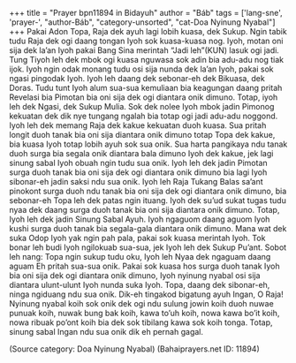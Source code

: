 +++
title = "Prayer bpn11894 in Bidayuh"
author = "Báb"
tags = ['lang-sne', 'prayer-', "author-Báb", "category-unsorted", "cat-Doa Nyinung Nyabal"]
+++
Pakai Adon Topa, Raja dek ayuh lagi lobih kuasa, dek Sukup.
Ngin tabik tudu Raja dek ogi daang tongan Iyoh sok kuasa-kuasa nog. Iyoh, motan oni sija dek la’an Iyoh pakai Bang Sina merintah “Jadi leh”(KUN) lasuk ogi jadi. Tung Tiyoh leh dek mbok ogi kuasa nguwasa sok adin bia adu-adu nog tiak ijok. Iyoh ngin odak monang tudu osi sija nunda dek la’an Iyoh, pakai sok ngasi pingodak Iyoh. Iyoh leh daang dek sebonar-eh dek Bikuasa, dek Doras. Tudu tunt Iyoh alum sua-sua kemuliaan bia keagungan daang pritah Revelasi bia Pimotan bia oni sija dek ogi diantara onik dimuno. Totap, iyoh leh dek Ngasi, dek Sukup Mulia. Sok dek nolee Iyoh mbok jadin Pimonog kekuatan dek dik nye tungang ngalah bia totap ogi jadi adu-adu noggond. Iyoh leh dek memang Raja dek kakue kekuatan duoh kuasa. Sua pritah longit duoh tanak bia oni sija diantara onik dimuno totap Topa dek kakue, bia kuasa Iyoh totap lobih ayuh sok sua onik. Sua harta pangikaya ndu tanak duoh surga bia segala onik diantara bala dimuno Iyoh dek kakue, jek lagi sinung sabal Iyoh obuah ngin tudu sua onik. Iyoh leh dek jadin Pimotan surga duoh tanak bia oni sija dek ogi diantara onik dimuno bia lagi Iyoh sibonar-eh jadin saksi ndu sua onik. Iyoh leh Raja Tukang Balas sa’ant pinokont surga duoh ndu tanak bia oni sija dek ogi diantara onik dimuno, bia sebonar-eh Topa leh dek patas ngin ituang. Iyoh dek su’ud sukat tugas tudu nyaa dek daang surga duoh tanak bia oni sija diantara onik dimuno. Totap, Iyoh leh dek jadin Sinung Sabal Ayuh. Iyoh ngaguom daang aguom Iyoh kushi surga duoh tanak bia segala-gala diantara onik dimuno. Mana wat dek suka Odop Iyoh yak ngin pah pala, pakai sok kuasa merintah Iyoh. Tok bonar leh budi Iyoh ngilokuab sua-sua, jek Iyoh leh dek Sukup Pu’ant. 
Sobot leh nang: Topa ngin sukup tudu oku, Iyoh leh Nyaa dek ngaguam daang aguam Eh pritah sua-sua onik. Pakai sok kuasa hos surga duoh tanak Iyoh bia oni sija dek ogi diantara onik dimuno, Iyoh nyinung nyabal osi sija diantara ulunt-ulunt Iyoh nunda suka Iyoh. Topa, daang dek sibonar-eh, ninga ngiduang ndu sua onik. 
Dik-eh tingakod bigatung ayuh Ingan, O Raja! Nyinung nyabal koih sok onik dek ogi ndu sulung jowin koih duoh nuwae punuak koih, nuwak bung bak koih, kawa to’uh koih, nowa kawa bo’it koih, nowa ribuak po’ont koih bia dek sok tibilang kawa sok koih tonga. Totap, sinung sabal Ingan ndu sua onik dik eh pernah gagal.

(Source category: Doa Nyinung Nyabal)
(Bahaiprayers.net ID: 11894)
